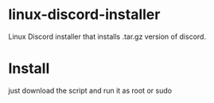 # linux-discord-installer
Linux Discord installer that installs .tar.gz version of discord.
# Install
just download the script and run it as root or sudo

